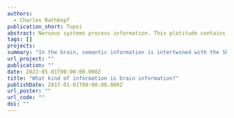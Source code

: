 ```yaml
---
authors:
  - Charles Rathkopf
publication_short: Topoi
abstract: Nervous systems process information. This platitude contains an interesting ambiguity between multiple senses of the term “information.” According to a popular thought, the ambiguity is best resolved by reserving semantic concepts of information for the explication of neural activity at a high level of organization, and quantitative concepts of information for the explication of neural activity at a low level of organization. This article articulates the justification behind this view, and concludes that it is an oversimplification. An analysis of the meaning of claims about Shannon information rates in the spiking activity of neurons is then developed. On the basis of that analysis, it is shown that quantitative conceptions of information are more intertwined with semantic concepts than they seem to be, and, partially for that reason, are also more philosophically interesting. 
tags: []
projects:
summary: "In the brain, semantic information is intertwined with the Shannon information."
url_project: ""
publication: ""
date: 2022-05-01T00:00:00.000Z
title: "What kind of information is brain information?"
publishDate: 2017-01-01T00:00:00.000Z
url_poster: ""
url_code: ""
doi: ""
---
```


